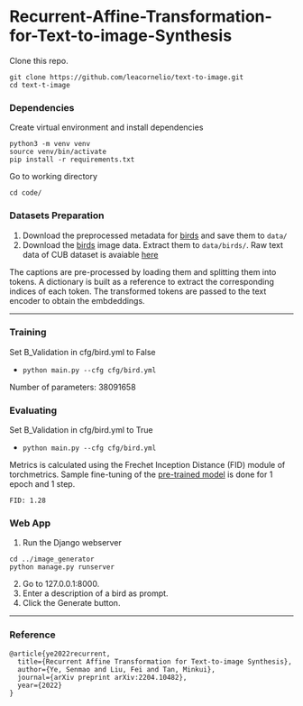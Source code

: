 # Recurrent-Affine-Transformation-for-Text-to-image-Synthesis

Clone this repo.
```
git clone https://github.com/leacornelio/text-to-image.git
cd text-t-image
```

### Dependencies
Create virtual environment and install dependencies
```
python3 -m venv venv
source venv/bin/activate
pip install -r requirements.txt

```
Go to working directory
```
cd code/
```

### Datasets Preparation
1. Download the preprocessed metadata for [birds](https://drive.google.com/open?id=1O_LtUP9sch09QH3s_EBAgLEctBQ5JBSJ) and save them to `data/`
2. Download the [birds](http://www.vision.caltech.edu/visipedia/CUB-200-2011.html) image data. Extract them to `data/birds/`. Raw text data of CUB dataset is avaiable [here](https://drive.google.com/file/d/1KyTQVo67izP4NEAAZBRnqrGG3yRh3azD/view?usp=sharing)

The captions are pre-processed by loading them and splitting them into tokens. A dictionary is built as a reference to extract the corresponding indices of each token. The transformed tokens are passed to the text encoder to obtain the embdeddings.

---
### Training
Set B_Validation in cfg/bird.yml to False
  - `python main.py --cfg cfg/bird.yml`

Number of parameters: 38091658

### Evaluating
Set B_Validation in cfg/bird.yml to True
  - `python main.py --cfg cfg/bird.yml`

Metrics is calculated using the Frechet Inception Distance (FID) module of torchmetrics. Sample fine-tuning of the [pre-trained model](https://drive.google.com/file/d/1Np4odfdNkgRursGeKmwVix3zLhiZfZUa/view?usp=sharing) is done for 1 epoch and 1 step.
```
FID: 1.28
```

### Web App
1. Run the Django webserver
```
cd ../image_generator
python manage.py runserver
```
2. Go to 127.0.0.1:8000.
3. Enter a description of a bird as prompt.
4. Click the Generate button.

---
### Reference

```
@article{ye2022recurrent,
  title={Recurrent Affine Transformation for Text-to-image Synthesis},
  author={Ye, Senmao and Liu, Fei and Tan, Minkui},
  journal={arXiv preprint arXiv:2204.10482},
  year={2022}
}
```